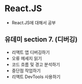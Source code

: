# React.JS

- React.JS에 대해서 공부

## 유데미 section 7. (디버깅)

- 리액트 앱 디버깅하기
- 오류 메세지 읽기
- 코드 흐름 및 경고 분석하기
- 중단점 작업하기
- 리액트 DevTools 사용하기
